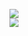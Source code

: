 [![](https://img.shields.io/badge/Made%20With-Github%20Spray-lightgrey.svg?style=for-the-badge&logo=github)](https://github.com/Annihil/github-spray#569)  
[![](https://i.imgur.com/2DrTn0Z.gif)](https://github.com/Annihil/github-spray)